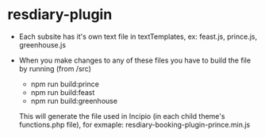 # resdiary-plugin

* Each subsite has it's own text file in textTemplates, ex: feast.js, prince.js, greenhouse.js
* When you make changes to any of these files you have to build the file by running (from /src)
    - npm run build:prince
    - npm run build:feast
    - npm run build:greenhouse
   
   This will generate the file used in Incipio (in each child theme's functions.php file), for exmaple: resdiary-booking-plugin-prince.min.js
    
    
